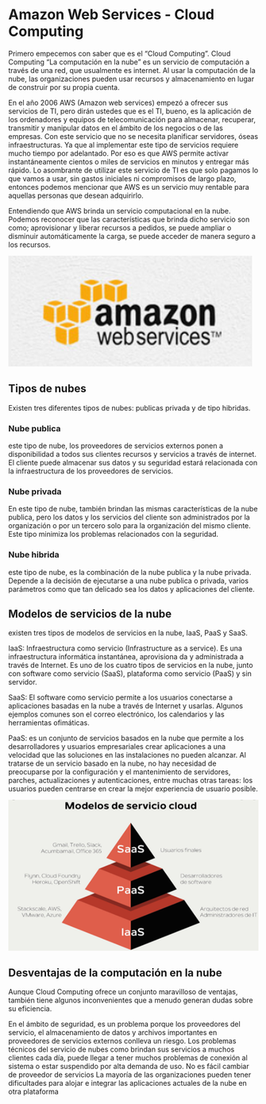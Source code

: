 # Amazon Web Services - Cloud Computing

Primero empecemos con saber que es el “Cloud Computing”. Cloud Computing “La computación en la nube” es un servicio de computación 
a través de una red, que usualmente es internet. Al usar la computación de la nube, las organizaciones pueden usar recursos y 
almacenamiento en lugar de construir por su propia cuenta.

En el año 2006 AWS (Amazon web services) empezó a ofrecer sus servicios de TI, pero dirán ustedes que es el TI, bueno, es la 
aplicación de los ordenadores y equipos de telecomunicación para almacenar, recuperar, transmitir y manipular datos en el 
ámbito de los negocios o de las empresas. Con este servicio que no se necesita planificar servidores, óseas infraestructuras.
Ya que al implementar este tipo de servicios requiere mucho tiempo por adelantado. Por eso es que AWS permite activar 
instantáneamente cientos o miles de servicios en minutos y entregar más rápido. Lo asombrante de utilizar este servicio 
de TI es que solo pagamos lo que vamos a usar, sin gastos iniciales ni compromisos de largo plazo, entonces podemos mencionar
que AWS es un servicio muy rentable para aquellas personas que desean adquirirlo.  

Entendiendo que AWS brinda un servicio computacional en la nube. Podemos reconocer que las características que brinda dicho
servicio son como; aprovisionar y liberar recursos a pedidos, se puede ampliar o disminuir automáticamente la carga, se puede
acceder de manera seguro a los recursos.

![image](IMAGENES/imagen1.png)

## Tipos de nubes

Existen tres diferentes tipos de nubes: publicas privada y de tipo hibridas.

### Nube publica

este tipo de nube, los proveedores de servicios externos ponen a disponibilidad a todos sus clientes recursos y servicios a
través de internet. El cliente puede almacenar sus datos y su seguridad estará relacionada con la infraestructura de los 
proveedores de servicios.

### Nube privada

En este tipo de nube, también brindan las mismas características de la nube publica, pero los datos y los servicios del 
cliente son administrados por la organización o por un tercero solo para la organización del mismo cliente. Este tipo minimiza
los problemas relacionados con la seguridad.

### Nube hibrida

este tipo de nube, es la combinación de la nube publica y la nube privada. Depende a la decisión de ejecutarse a una nube 
publica o privada, varios parámetros como que tan delicado sea los datos y aplicaciones del cliente.

## Modelos de servicios de la nube

existen tres tipos de modelos de servicios en la nube, IaaS, PaaS y SaaS.

IaaS: Infraestructura como servicio (Infrastructure as a service). Es una infraestructura informática instantánea, aprovisiona
da y administrada a través de Internet. Es uno de los cuatro tipos de servicios en la nube, junto con software como servicio 
(SaaS), plataforma como servicio (PaaS) y sin servidor.

SaaS: El software como servicio permite a los usuarios conectarse a aplicaciones basadas en la nube a través de Internet y 
usarlas. Algunos ejemplos comunes son el correo electrónico, los calendarios y las herramientas ofimáticas. 

PaaS: es un conjunto de servicios basados en la nube que permite a los desarrolladores y usuarios empresariales crear 
aplicaciones a una velocidad que las soluciones en las instalaciones no pueden alcanzar. Al tratarse de un servicio basado en
la nube, no hay necesidad de preocuparse por la configuración y el mantenimiento de servidores, parches, actualizaciones y 
autenticaciones, entre muchas otras tareas: los usuarios pueden centrarse en crear la mejor experiencia de usuario posible.

![image](IMAGENES/imagen2.png)

## Desventajas de la computación en la nube

Aunque Cloud Computing ofrece un conjunto maravilloso de ventajas, también tiene algunos inconvenientes que a menudo generan
dudas sobre su eficiencia.

En el ámbito de seguridad, es un problema porque los proveedores del servicio, el almacenamiento de datos y archivos 
importantes en proveedores de servicios externos conlleva un riesgo. Los problemas técnicos del servicio de nubes como 
brindan sus servicios a muchos clientes cada día, puede llegar a tener muchos problemas de conexión al sistema o estar 
suspendido por alta demanda de uso. No es fácil cambiar de proveedor de servicios La mayoría de las organizaciones pueden 
tener dificultades para alojar e integrar las aplicaciones actuales de la nube en otra plataforma 












